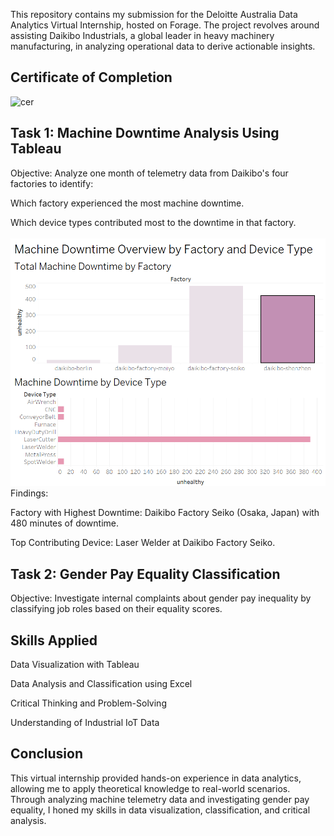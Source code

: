 This repository contains my submission for the Deloitte Australia Data Analytics Virtual Internship, hosted on Forage. The project revolves around assisting Daikibo Industrials, a global leader in heavy machinery manufacturing, in analyzing operational data to derive actionable insights.
<br/>
## Certificate of Completion
![cer](https://github.com/Shriyaak/Virtual_Internships/blob/a48315213a141ab1ad0e7afeaccfc663b01c2824/Deloitte/Screenshot%202025-05-07%20024530.png)

## Task 1: Machine Downtime Analysis Using Tableau
Objective:
Analyze one month of telemetry data from Daikibo's four factories to identify:

Which factory experienced the most machine downtime.

Which device types contributed most to the downtime in that factory.
<br/> 
<br/>
![desktop](https://github.com/Shriyaak/Deloitte-Virtual-Internship-Daikibo-Data-Analysis/blob/edb117a6989213867c48e497ba773eda95495e4e/Tableau_Dashboard1.png)
Findings:

Factory with Highest Downtime: Daikibo Factory Seiko (Osaka, Japan) with 480 minutes of downtime.

Top Contributing Device: Laser Welder at Daikibo Factory Seiko.

## Task 2:  Gender Pay Equality Classification
Objective:
Investigate internal complaints about gender pay inequality by classifying job roles based on their equality scores.

## Skills Applied
Data Visualization with Tableau

Data Analysis and Classification using Excel

Critical Thinking and Problem-Solving

Understanding of Industrial IoT Data


## Conclusion
This virtual internship provided hands-on experience in data analytics, allowing me to apply theoretical knowledge to real-world scenarios. Through analyzing machine telemetry data and investigating gender pay equality, I honed my skills in data visualization, classification, and critical analysis.
